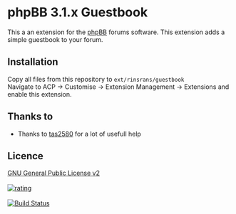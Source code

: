 # phpBB 3.1.x Guestbook
This a an extension for the <a href="https://github.com/phpbb/phpbb">phpBB</a> forums software. This extension adds a simple guestbook to your forum.

Installation
----
Copy all files from this repository to <code>ext/rinsrans/guestbook</code><br />
Navigate to ACP -> Customise -> Extension Management -> Extensions and enable this extension.

Thanks to
-------
- Thanks to <a href="https://tas2580.net">tas2580</a> for a lot of usefull help

Licence
-----
<a href="http://opensource.org/licenses/gpl-2.0.php">GNU General Public License v2</a>
<br /><br />
<a href="https://phpbb-extensions.ga/extensions/rinsrans/guestbookk.html">
    <img src="http://phpbb-extensions.ga/rinsrans/guestbook.png" alt="rating" />
</a>
<br /><br />
[![Build Status](https://travis-ci.org/rinsrans/phpBB-guestbook.svg)](https://travis-ci.org/rinsrans/phpBB-guestbook)
